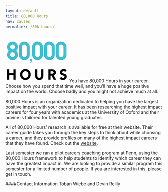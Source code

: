 ```yaml
---
layout: default
title: 80,000 Hours
nav: causes
permalink: /80k-hours/
---
```

![](/assets/80k.png)
You have 80,000 Hours in your career.
Choose how you spend that time well, and you’ll have a huge positive impact on the world.
Choose badly and you might not achieve much at all.

80,000 Hours is an organization dedicated to helping you have the largest positive impact with your career.
It has been researching the highest impact careers for four years with academics at the University of Oxford and their advice is tailored for talented young graduates. 

All of 80,000 Hours’ research is available for free at their website.
Their career guide takes you through the key steps to think about while choosing a career, and they provide profiles on many of the highest impact careers that they have found.
Check out the [website](https://80000hours.org/).

Last semester we ran a pilot careers coaching program at Penn, using the 80,000 Hours framework to help students to identify which career they can have the greatest impact in.
We are looking to provide a similar program this semester for a limited number of people.
If you are interested in this, please get in touch.

####Contact Information
Toban Wiebe and Devin Reilly
